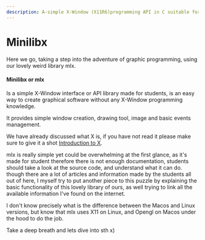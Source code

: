 ```yaml
---
description: A-simple X-Window (X11R6)programming API in C suitable for X-beginners
---
```


# Minilibx

Here we go, taking a step into the adventure of graphic programming, using our lovely weird library mlx.

#### Minilibx or mlx

Is a simple X-Window interface or API library made for students, is an easy way to create graphical software without any X-Window programming knowledge.

It provides simple window creation, drawing tool, image and basic events management.

We have already discussed what  X is, if you have not read it please make sure to give it a shot [Introduction to X](cg/introduction-to-x.md).

mlx is really simple yet could be overwhelming at the first glance, as it's made for student therefore there is not enough documentation, students should take a look at the source code, and understand what it can do. though there are a lot of articles and information made by the students all out of here, I myself try to put another piece to this puzzle by explaining the basic functionality of this lovely library of ours, as well trying to link all the available information I've found on the internet.

I don't know precisely what is the difference between the Macos and Linux versions, but know that mlx uses X11 on Linux, and Opengl on Macos under the hood to do the job.

Take a deep breath and lets dive into sth x)

